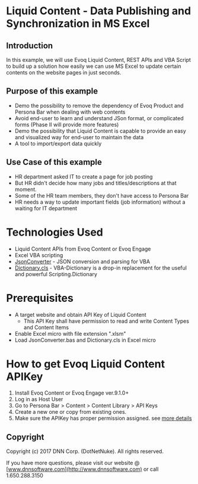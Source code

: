 ﻿# Liquid Content - Data Publishing and Synchronization in MS Excel

## Introduction

In this example, we will use Evoq Liquid Content, REST APIs and VBA Script to build up a solution how easily we can use MS Excel to update certain contents on the website pages in just seconds.

## Purpose of this example

- Demo the possibility to remove the dependency of Evoq Product and Persona Bar when dealing with web contents
- Avoid end-user to learn and understand JSon format, or complicated forms (Phase II will provide more features)
- Demo the possibility that Liquid Content is capable to provide an easy and visualized way for end-user to maintain the data
- A tool to import/export data quickly

## Use Case of this example

- HR department asked IT to create a page for job posting
- But HR didn't decide how many jobs and titles/descriptions at that moment.
- Some of the HR team members, they don't have access to Persona Bar
- HR needs a way to update important fields (job information) without a waiting for IT department

# Technologies Used

- Liquid Content APIs from Evoq Content or Evoq Engage
- Excel VBA scripting
- [JsonConverter] - JSON conversion and parsing for VBA 
- [Dictionary.cls] - VBA-Dictionary is a drop-in replacement for the useful and powerful Scripting.Dictionary

# Prerequisites

- A target website and obtain API Key of Liquid Content
  - This API Key shall have permission to read and write Content Types and Content Items
- Enable Excel micro with file extension ".xlsm"
- Load JsonConverter.bas and Dictionary.cls in Excel micro


# How to get Evoq Liquid Content APIKey

1. Install Evoq Content or Evoq Engage ver.9.1.0+
2. Log in as Host User
3. Go to Persona Bar &gt; Content &gt; Content Library &gt; API Keys
4. Create a new one or copy from existing ones.
5. Make sure the APIKey has proper permission assigned.
see [more details](http://www.dnnsoftware.com/docs/content-managers/structured-content/create-api-key.html)


Copyright
----

Copyright (c) 2017 DNN Corp. (DotNetNuke). All rights reserved.

If you have more questions, please visit our website @ [www.dnnsoftware.com](http://www.dnnsoftware.com) or call 1.650.288.3150





   [JsonConverter]: <https://github.com/VBA-tools/VBA-JSON.git>
   [Dictionary.cls]: <https://github.com/VBA-tools/VBA-Dictionary.git>